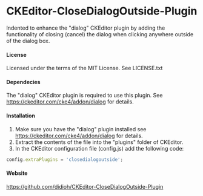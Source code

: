 CKEditor-CloseDialogOutside-Plugin
==========================

Indented to enhance the "dialog" CKEditor plugin by adding the functionality of closing (cancel) 
the dialog when clicking anywhere outside of the dialog box.

#### License

Licensed under the terms of the MIT License. See LICENSE.txt

#### Dependecies
The "dialog" CKEditor plugin is required to use this plugin. See https://ckeditor.com/cke4/addon/dialog for details.

#### Installation

 1. Make sure you have the "dialog" plugin installed see https://ckeditor.com/cke4/addon/dialog for details.
 2. Extract the contents of the file into the "plugins" folder of CKEditor.
 3. In the CKEditor configuration file (config.js) add the following code:

````js
config.extraPlugins = 'closedialogoutside';
````

#### Website
https://github.com/didioh/CKEditor-CloseDialogOutside-Plugin
